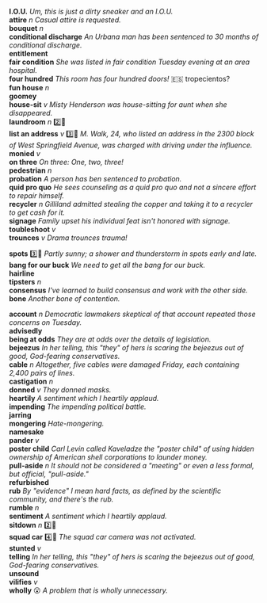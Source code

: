 
__I.O.U.__ _Um, this is just a dirty sneaker and an I.O.U._  
__attire__ _n_ _Casual attire is requested._  
__bouquet__ _n_  
__conditional discharge__ _An Urbana man has been sentenced to 30 months of conditional discharge._  
__entitlement__  
__fair condition__ _She was listed in fair condition Tuesday evening at an area hospital._  
__four hundred__ _This room has four hundred doors!_ :es: tropecientos?  
__fun house__ _n_  
__goomey__  
__house-sit__ _v_ _Misty Henderson was house-sitting for aunt when she disappeared._  
__laundroom__ _n_ :two::shit:  
__list an address__ _v_ :three::shit: _M. Walk, 24, who listed an address in the 2300 block of West Springfield Avenue, was charged with driving under the influence._  
__monied__ _v_  
__on three__ _On three: One, two, three!_  
__pedestrian__ _n_  
__probation__ _A person has ben sentenced to probation._  
__quid pro quo__ _He sees counseling as a quid pro quo and not a sincere effort to repair himself._  
__recycler__ _n_ _Gilliland admitted stealing the copper and taking it to a recycler to get cash for it._  
__signage__ _Family upset his individual feat isn't honored with signage._  
__toubleshoot__ _v_  
__trounces__ _v_ _Drama trounces trauma!_  

__spots__ :three::shit: _Partly sunny; a shower and thunderstorm in spots early and late._  
__bang for our buck__ _We need to get all the bang for our buck._  
__hairline__  
__tipsters__ _n_  
__consensus__ _I've learned to build consensus and work with the other side._  
__bone__ _Another bone of contention._  

__account__ _n_ _Democratic lawmakers skeptical of that account repeated those concerns on Tuesday._  
__advisedly__  
__being at odds__ _They are at odds over the details of legislation._  
__bejeezus__ _In her telling, this "they" of hers is scaring the bejeezus out of good, God-fearing conservatives._  
__cable__ _n_ _Altogether, five cables were damaged Friday, each containing 2,400 pairs of lines._  
__castigation__ _n_  
__donned__ _v_ _They donned masks._  
__heartily__ _A sentiment which I heartily applaud._  
__impending__ _The impending political battle._  
__jarring__  
__mongering__ _Hate-mongering._  
__namesake__  
__pander__ _v_  
__poster child__ _Carl Levin called Kaveladze the "poster child" of using hidden ownership of American shell corporations to launder money._  
__pull-aside__ _n_ _It should not be considered a "meeting" or even a less formal, but official, "pull-aside."_  
__refurbished__  
__rub__ _By "evidence" I mean hard facts, as defined by the scientific community, and there's the rub._  
__rumble__ _n_  
__sentiment__ _A sentiment which I heartily applaud._  
__sitdown__ _n_ :two::shit:  
__squad car__ :four::shit: _The squad car camera was not activated._  
__stunted__ _v_  
__telling__ _In her telling, this "they" of hers is scaring the bejeezus out of good, God-fearing conservatives._  
__unsound__  
__vilifies__ _v_  
__wholly__ :open_mouth: _A problem that is wholly unnecessary._  
